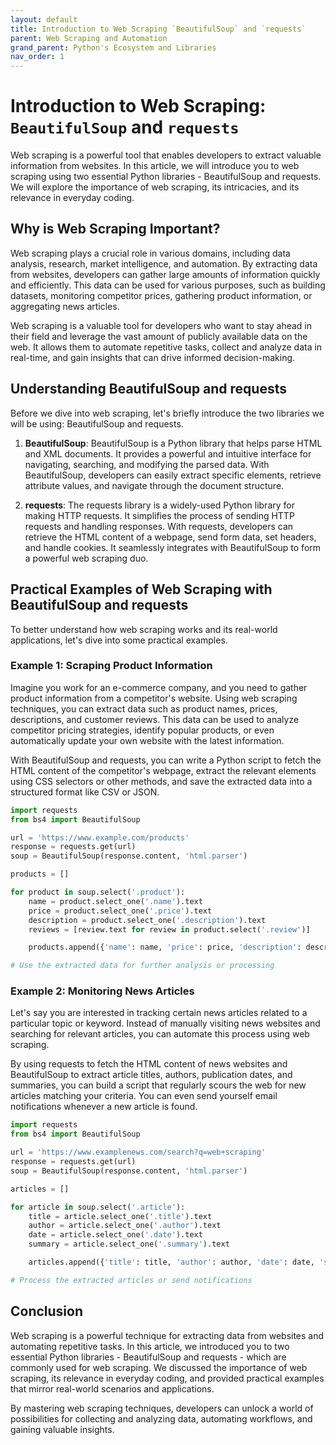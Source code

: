 ```yaml
---
layout: default
title: Introduction to Web Scraping `BeautifulSoup` and `requests`
parent: Web Scraping and Automation
grand_parent: Python's Ecosystem and Libraries
nav_order: 1
---
```

# Introduction to Web Scraping: `BeautifulSoup` and `requests`

Web scraping is a powerful tool that enables developers to extract valuable information from websites. In this article, we will introduce you to web scraping using two essential Python libraries - BeautifulSoup and requests. We will explore the importance of web scraping, its intricacies, and its relevance in everyday coding. 

## Why is Web Scraping Important? 

Web scraping plays a crucial role in various domains, including data analysis, research, market intelligence, and automation. By extracting data from websites, developers can gather large amounts of information quickly and efficiently. This data can be used for various purposes, such as building datasets, monitoring competitor prices, gathering product information, or aggregating news articles. 

Web scraping is a valuable tool for developers who want to stay ahead in their field and leverage the vast amount of publicly available data on the web. It allows them to automate repetitive tasks, collect and analyze data in real-time, and gain insights that can drive informed decision-making. 

## Understanding BeautifulSoup and requests

Before we dive into web scraping, let's briefly introduce the two libraries we will be using: BeautifulSoup and requests.

1. **BeautifulSoup**: BeautifulSoup is a Python library that helps parse HTML and XML documents. It provides a powerful and intuitive interface for navigating, searching, and modifying the parsed data. With BeautifulSoup, developers can easily extract specific elements, retrieve attribute values, and navigate through the document structure.

2. **requests**: The requests library is a widely-used Python library for making HTTP requests. It simplifies the process of sending HTTP requests and handling responses. With requests, developers can retrieve the HTML content of a webpage, send form data, set headers, and handle cookies. It seamlessly integrates with BeautifulSoup to form a powerful web scraping duo.

## Practical Examples of Web Scraping with BeautifulSoup and requests

To better understand how web scraping works and its real-world applications, let's dive into some practical examples.

### Example 1: Scraping Product Information

Imagine you work for an e-commerce company, and you need to gather product information from a competitor's website. Using web scraping techniques, you can extract data such as product names, prices, descriptions, and customer reviews. This data can be used to analyze competitor pricing strategies, identify popular products, or even automatically update your own website with the latest information.

With BeautifulSoup and requests, you can write a Python script to fetch the HTML content of the competitor's webpage, extract the relevant elements using CSS selectors or other methods, and save the extracted data into a structured format like CSV or JSON.

```python
import requests
from bs4 import BeautifulSoup

url = 'https://www.example.com/products'
response = requests.get(url)
soup = BeautifulSoup(response.content, 'html.parser')

products = []

for product in soup.select('.product'):
    name = product.select_one('.name').text
    price = product.select_one('.price').text
    description = product.select_one('.description').text
    reviews = [review.text for review in product.select('.review')]

    products.append({'name': name, 'price': price, 'description': description, 'reviews': reviews})

# Use the extracted data for further analysis or processing
```

### Example 2: Monitoring News Articles

Let's say you are interested in tracking certain news articles related to a particular topic or keyword. Instead of manually visiting news websites and searching for relevant articles, you can automate this process using web scraping.

By using requests to fetch the HTML content of news websites and BeautifulSoup to extract article titles, authors, publication dates, and summaries, you can build a script that regularly scours the web for new articles matching your criteria. You can even send yourself email notifications whenever a new article is found.

```python
import requests
from bs4 import BeautifulSoup

url = 'https://www.examplenews.com/search?q=web+scraping'
response = requests.get(url)
soup = BeautifulSoup(response.content, 'html.parser')

articles = []

for article in soup.select('.article'):
    title = article.select_one('.title').text
    author = article.select_one('.author').text
    date = article.select_one('.date').text
    summary = article.select_one('.summary').text

    articles.append({'title': title, 'author': author, 'date': date, 'summary': summary})

# Process the extracted articles or send notifications
```

## Conclusion

Web scraping is a powerful technique for extracting data from websites and automating repetitive tasks. In this article, we introduced you to two essential Python libraries - BeautifulSoup and requests - which are commonly used for web scraping. We discussed the importance of web scraping, its relevance in everyday coding, and provided practical examples that mirror real-world scenarios and applications.

By mastering web scraping techniques, developers can unlock a world of possibilities for collecting and analyzing data, automating workflows, and gaining valuable insights.